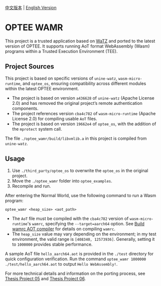 [中文版本](README_zh.md) | [English Version](README.md)

# OPTEE WAMR

This project is a trusted application based on [WaTZ](https://github.com/JamesMenetrey/unine-watz/tree/main?tab=readme-ov-file) and ported to the latest version of OPTEE. It supports running AoT format WebAssembly (Wasm) programs within a Trusted Execution Environment (TEE).

## Project Sources

This project is based on specific versions of `unine-watz`, `wasm-micro-runtime`, and `optee_os`, ensuring compatibility across different modules within the latest OPTEE environment.

- The project is based on version `a436628` of `unine-watz` (Apache License 2.0) and has removed the original project’s remote authentication components.
- The project references version `cba4c782` of `wasm-micro-runtime` (Apache License 2.0) for compiling usable `AoT` files.
- The project is based on version `19662e4` of `optee_os`, with the addition of the `mprotect` system call.

The file `./optee_wamr/build/libvmlib.a` in this project is compiled from `unine-watz`.

## Usage

1. Use `./third_party/optee_os` to overwrite the `optee_os` in the original project.
2. Move the `./optee_wamr` folder into `optee_examples`.
3. Recompile and run.

After entering the Normal World, use the following command to run a Wasm program:

```
optee_wamr <heap_size> <aot_path>
```

- The `AoT` file must be compiled with the `cba4c782` version of `wasm-micro-runtime`'s `wamrc`, specifying the `--target=aarch64` option. See [Build wamrc AOT compiler](https://github.com/bytecodealliance/wasm-micro-runtime/blob/main/wamr-compiler/README.md) for details on compiling `wamrc`.
- The `heap_size` value may vary depending on the environment; in my test environment, the valid range is `[408340, 12573936]`. Generally, setting it to `1000000` provides stable performance.

A sample AoT file `hello_aarch64.aot` is provided in the `./test` directory for quick configuration verification. Run the command `optee_wamr 1000000 ./test/hello_aarch64.aot` to output `Hello WebAssembly!`.

For more technical details and information on the porting process, see [Thesis Project 05](https://cishoon.github.io/graduation-project/05/) and [Thesis Project 06](https://cishoon.github.io/graduation-project/06/).
